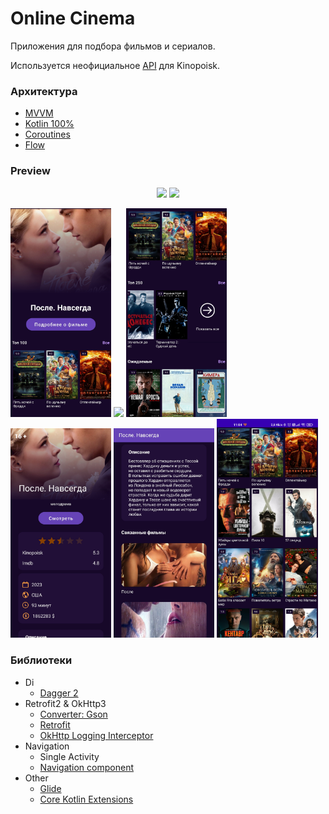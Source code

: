 Online Cinema
===================

Приложения для подбора фильмов и сериалов.

Используется неофициальное [API](https://kinopoiskapiunofficial.tech) для Kinopoisk.

### Архитектура

* [MVVM](https://developer.android.com/jetpack/guide)
* [Kotlin 100%](https://kotlinlang.org/)
* [Coroutines](https://github.com/Kotlin/kotlinx.coroutines)
* [Flow](https://kotlinlang.org/docs/flow.html)

### Preview

<p align="center">
<img src="GIF_ONLINE_CINEMA1.gif" width="32%"/>
<img src="GIF_ONLINE_CINEMA2.gif" width="32%"/>
</p>
<p align="left">
<img src="IMG_ONLINE_CINEMA_1.jpg" width="32%"/>
<img src="IMG_ONLINE_CINEMA_2.jpg" width="32%"/>
<img src="IMG_ONLINE_CINEMA_3.jpg" width="32%"/>
<img src="IMG_ONLINE_CINEMA_4.jpg" width="32%"/>
<img src="IMG_ONLINE_CINEMA_5.jpg" width="32%"/>
<img src="IMG_ONLINE_CINEMA_6.jpg" width="32%"/>
</p>

### Библиотеки

* Di
    * [Dagger 2](https://github.com/google/dagger)
* Retrofit2 & OkHttp3
    * [Converter: Gson](https://mvnrepository.com/artifact/com.squareup.retrofit2/converter-gson)
    * [Retrofit](https://mvnrepository.com/artifact/com.squareup.retrofit2/retrofit)
    * [OkHttp Logging Interceptor](https://mvnrepository.com/artifact/com.squareup.okhttp3/logging-interceptor)
* Navigation
    * Single Activity
    * [Navigation component](https://developer.android.google.cn/guide/navigation/navigation-getting-started?hl=en)
* Other
    * [Glide](https://github.com/bumptech/glide)
    * [Core Kotlin Extensions](https://developer.android.com/kotlin/ktx#core)
